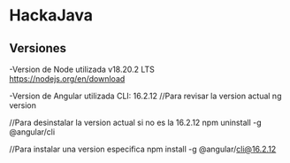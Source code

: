 # HackaJava


## Versiones ##

-Version de Node utilizada v18.20.2 LTS  
https://nodejs.org/en/download

-Version de Angular utilizada CLI: 16.2.12
//Para revisar la version actual
ng version

//Para desinstalar la version actual si no es la 16.2.12
npm uninstall -g @angular/cli

//Para instalar una version especifica
npm install -g @angular/cli@16.2.12


